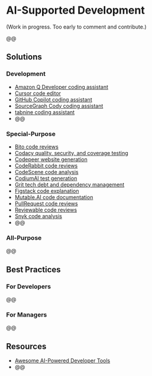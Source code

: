 # AI-Supported Development

(Work in progress. Too early to comment and contribute.)

@@

## Solutions

### Development

* [Amazon Q Developer coding assistant](https://aws.amazon.com/q/developer/)
* [Cursor code editor](https://www.cursor.com/)
* [GitHub Copilot coding assistant](https://github.com/features/copilot)
* [SourceGraph Cody coding assistant](https://sourcegraph.com/demo/cody)
* [tabnine coding assistant](https://www.tabnine.com/ai-coding-assistant/)
* @@

### Special-Purpose

* [Bito code reviews](https://bito.ai/)
* [Codacy quality, security, and coverage testing](https://www.codacy.com/)
* [Codepeer website generation](https://www.codepeer.ai/)
* [CodeRabbit code reviews](https://coderabbit.ai/)
* [CodeScene code analysis](https://codescene.com/)
* [CodiumAI test generation](https://www.codium.ai/)
* [Grit tech debt and dependency management](https://about.grit.io/)
* [Figstack code explanation](https://www.figstack.com/)
* [Mutable.AI code documentation](https://mutable.ai/)
* [PullRequest code reviews](https://www.pullrequest.com/)
* [Reviewable code reviews](https://www.reviewable.io/)
* [Snyk code analysis](https://snyk.io/)
* @@

### All-Purpose

@@

## Best Practices

### For Developers

@@

### For Managers

@@

## Resources

* [Awesome AI-Powered Developer Tools](https://github.com/jamesmurdza/awesome-ai-devtools)
* @@